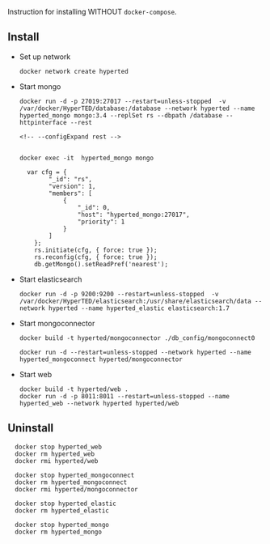 Instruction for installing WITHOUT `docker-compose`.

## Install

- Set up network

      docker network create hyperted

- Start mongo

      docker run -d -p 27019:27017 --restart=unless-stopped  -v /var/docker/HyperTED/database:/database --network hyperted --name hyperted_mongo mongo:3.4 --replSet rs --dbpath /database --httpinterface --rest

      <!-- --configExpand rest -->


      docker exec -it  hyperted_mongo mongo

        var cfg = {
              "_id": "rs",
              "version": 1,
              "members": [
                  {
                      "_id": 0,
                      "host": "hyperted_mongo:27017",
                      "priority": 1
                  }
              ]
          };
          rs.initiate(cfg, { force: true });
          rs.reconfig(cfg, { force: true });
          db.getMongo().setReadPref('nearest');


- Start elasticsearch

      docker run -d -p 9200:9200 --restart=unless-stopped  -v /var/docker/HyperTED/elasticsearch:/usr/share/elasticsearch/data --network hyperted --name hyperted_elastic elasticsearch:1.7


- Start mongoconnector

      docker build -t hyperted/mongoconnector ./db_config/mongoconnect0

      docker run -d --restart=unless-stopped --network hyperted --name hyperted_mongoconnect hyperted/mongoconnector


- Start web

      docker build -t hyperted/web .
      docker run -d -p 8011:8011 --restart=unless-stopped --name hyperted_web --network hyperted hyperted/web

## Uninstall
      docker stop hyperted_web
      docker rm hyperted_web
      docker rmi hyperted/web

      docker stop hyperted_mongoconnect
      docker rm hyperted_mongoconnect
      docker rmi hyperted/mongoconnector

      docker stop hyperted_elastic
      docker rm hyperted_elastic

      docker stop hyperted_mongo
      docker rm hyperted_mongo
